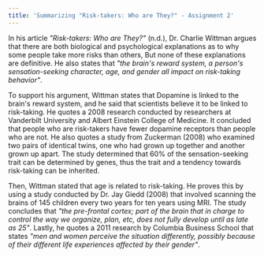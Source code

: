```yaml
---
title: 'Summarizing "Risk-takers: Who are They?" - Assignment 2'
---
```

<!-- 
## Thesis Statements
- There's a biological and psychological reasons for risk-taking
- Age and Gender also takes an impact on someone's risk-taking behaviour

## Details
- Dopamine is linked to the brain's reward system, and he said that scientists believe it to be linked to risk-taking
- He quotes a 2008 research conducted by Vanderbilt University and Albert Einstein College of Medicine researchers. It concluded that people who are risk-takers have fewer dopamine receptors than people who are not.
- He also takes a study from Zuckerman (2007) who examined two pairs of identical twins, one who had grown up together and another grown up apart. The study detemined that 60% of the sensation-seeking trait can be determined by genes, thus the trait and a tendency towards risk-taking, can in fact be inherited.
- Writer stated that Age is related to risk-taking. He proves this by using a study conducted by Dr Jay Giedd (2008) involved scanning the brains of 145 children every two years for ten years using MRI. The study concludes that "the pre-frontal cortex; part of the brain that in charge to control the way we organise, plan, etc, does not fully develop until as late as 25"
- Lastly, he quotes a 2011 research by Columbia Business School who states that "men and women perceive situation differently, possibly because of their different life experiences affected by their gender."
- Writer concluded that there are both biological and psychological explanations as to why some people take more risks than others, But none of these explanations are definitive.
- He closes with the statement that "the brain's reward system, a person's sensation-seeking character, age, and gender all impact on risk-taking behaviour" -->

In his article _"Risk-takers: Who are They?"_ (n.d.), Dr. Charlie Wittman argues that there are both biological and psychological explanations as to why some people take more risks than others, But none of these explanations are definitive. He also states that _"the brain's reward system, a person's sensation-seeking character, age, and gender all impact on risk-taking behavior"_.

To support his argument, Wittman states that Dopamine is linked to the brain's reward system, and he said that scientists believe it to be linked to risk-taking. He quotes a 2008 research conducted by researchers at Vanderbilt University and Albert Einstein College of Medicine. It concluded that people who are risk-takers have fewer dopamine receptors than people who are not. He also quotes a study from Zuckerman (2008) who examined two pairs of identical twins, one who had grown up together and another grown up apart. The study determined that 60% of the sensation-seeking trait can be determined by genes, thus the trait and a tendency towards risk-taking can be inherited.

Then, Wittman stated that age is related to risk-taking. He proves this by using a study conducted by Dr. Jay Giedd (2008) that involved scanning the brains of 145 children every two years for ten years using MRI. The study concludes that _"the pre-frontal cortex; part of the brain that in charge to control the way we organize, plan, etc, does not fully develop until as late as 25"_. Lastly, he quotes a 2011 research by Columbia Business School that states _"men and women perceive the situation differently, possibly because of their different life experiences affected by their gender"_.